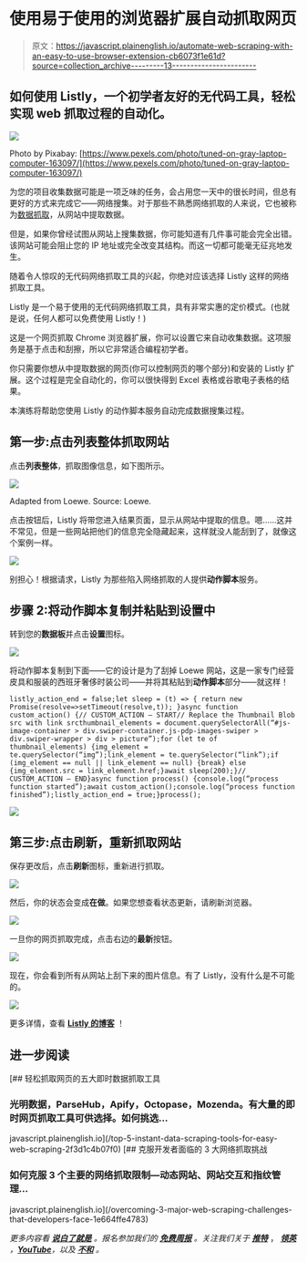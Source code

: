 # 使用易于使用的浏览器扩展自动抓取网页

> 原文：<https://javascript.plainenglish.io/automate-web-scraping-with-an-easy-to-use-browser-extension-cb6073f1e61d?source=collection_archive---------13----------------------->

## 如何使用 Listly，一个初学者友好的无代码工具，轻松实现 web 抓取过程的自动化。

![](img/a71f08876a7bbfe8f7ef00239056b9a7.png)

Photo by Pixabay: [https://www.pexels.com/photo/tuned-on-gray-laptop-computer-163097/](https://www.pexels.com/photo/tuned-on-gray-laptop-computer-163097/)

为您的项目收集数据可能是一项乏味的任务，会占用您一天中的很长时间，但总有更好的方式来完成它——网络搜集。对于那些不熟悉网络抓取的人来说，它也被称为[数据抓取](https://en.wikipedia.org/wiki/Data_scraping)，从网站中提取数据。

但是，如果你曾经试图从网站上搜集数据，你可能知道有几件事可能会完全出错。该网站可能会阻止您的 IP 地址或完全改变其结构。而这一切都可能毫无征兆地发生。

随着令人惊叹的无代码网络抓取工具的兴起，你绝对应该选择 Listly 这样的网络抓取工具。

Listly 是一个易于使用的无代码网络抓取工具，具有非常实惠的定价模式。(也就是说，任何人都可以免费使用 Listly！)

这是一个网页抓取 Chrome 浏览器扩展，你可以设置它来自动收集数据。这项服务是基于点击和刮擦，所以它非常适合编程初学者。

你只需要你想从中提取数据的网页(你可以控制网页的哪个部分)和安装的 Listly 扩展。这个过程是完全自动化的，你可以很快得到 Excel 表格或谷歌电子表格的结果。

本演练将帮助您使用 Listly 的动作脚本服务自动完成数据搜集过程。

## 第一步:点击列表整体抓取网站

点击**列表整体**，抓取图像信息，如下图所示。

![](img/61092f0532685a3121b516bff3f5ccd9.png)

Adapted from Loewe. Source: Loewe.

点击按钮后，Listly 将带您进入结果页面，显示从网站中提取的信息。嗯……这并不常见，但是一些网站把他们的信息完全隐藏起来，这样就没人能刮到了，就像这个案例一样。

![](img/18e9f99d25759d235c5615ee294d1b65.png)

别担心！根据请求，Listly 为那些陷入网络抓取的人提供**动作脚本**服务。

## 步骤 2:将动作脚本复制并粘贴到设置中

转到您的**数据板**并点击**设置**图标。

![](img/c8bc7967a8e3820aed4e11778234974c.png)

将动作脚本复制到下面——它的设计是为了刮掉 Loewe 网站，这是一家专门经营皮具和服装的西班牙奢侈时装公司——并将其粘贴到**动作脚本**部分——就这样！

```
listly_action_end = false;let sleep = (t) => { return new Promise(resolve=>setTimeout(resolve,t)); }async function custom_action() {// CUSTOM_ACTION — START// Replace the Thumbnail Blob src with link srcthumbnail_elements = document.querySelectorAll(“#js-image-container > div.swiper-container.js-pdp-images-swiper > div.swiper-wrapper > div > picture”);for (let te of thumbnail_elements) {img_element = te.querySelector(“img”);link_element = te.querySelector(“link”);if (img_element == null || link_element == null) {break} else {img_element.src = link_element.href;}await sleep(200);}// CUSTOM_ACTION — END}async function process() {console.log(“process function started”);await custom_action();console.log(“process function finished”);listly_action_end = true;}process();
```

![](img/62ee79f53eb488c43ea09a84b7a9e488.png)

## 第三步:点击刷新，重新抓取网站

保存更改后，点击**刷新**图标，重新进行抓取。

![](img/c8e5050dd49394395feb59ca6cc41d52.png)

然后，你的状态会变成**在做**。如果您想查看状态更新，请刷新浏览器。

![](img/92eb7b0d626ffe021e9b0ed1b06bd7c0.png)

一旦你的网页抓取完成，点击右边的**最新**按钮。

![](img/38a77d7cfc15073ca433e7ab76a45b31.png)

现在，你会看到所有从网站上刮下来的图片信息。有了 Listly，没有什么是不可能的。

![](img/96c754f523dc007a0c406c237f5079e1.png)

更多详情，查看 [**Listly 的博客**](https://bit.ly/3KtJ6px) ！

## 进一步阅读

[](/top-5-instant-data-scraping-tools-for-easy-web-scraping-2f3d1c4b07f0) [## 轻松抓取网页的五大即时数据抓取工具

### 光明数据，ParseHub，Apify，Octopase，Mozenda。有大量的即时网页抓取工具可供选择。如何挑选…

javascript.plainenglish.io](/top-5-instant-data-scraping-tools-for-easy-web-scraping-2f3d1c4b07f0) [](/overcoming-3-major-web-scraping-challenges-that-developers-face-1e664ffe4783) [## 克服开发者面临的 3 大网络抓取挑战

### 如何克服 3 个主要的网络抓取限制—动态网站、网站交互和指纹管理…

javascript.plainenglish.io](/overcoming-3-major-web-scraping-challenges-that-developers-face-1e664ffe4783) 

*更多内容看* [***说白了就是***](https://plainenglish.io/) *。报名参加我们的* [***免费周报***](http://newsletter.plainenglish.io/) *。关注我们关于* [***推特***](https://twitter.com/inPlainEngHQ) ， [***领英***](https://www.linkedin.com/company/inplainenglish/) *，*[***YouTube***](https://www.youtube.com/channel/UCtipWUghju290NWcn8jhyAw)*，以及* [***不和***](https://discord.gg/GtDtUAvyhW) *。*